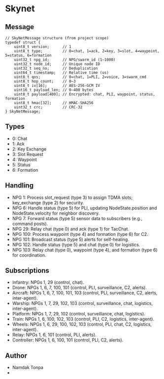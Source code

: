 Skynet
======

Message
-------

```
// SkyNetMessage structure (from project scope)
typedef struct {
    uint8_t version;      // 1
    uint8_t type;         // 0=chat, 1=ack, 2=key, 3=slot, 4=waypoint, 5=status, 6=formation
    uint32_t npg_id;      // NPG/swarm_id (1–1000)
    uint32_t node_id;     // Unique node ID
    uint32_t seq_no;      // Deduplication
    uint64_t timestamp;   // Relative time (us)
    uint8_t qos;          // 0=chat, 1=PLI, 2=voice, 3=swarm_cmd
    uint8_t hop_count;    // 0–3
    uint8_t iv[16];       // AES-256-GCM IV
    uint16_t payload_len; // 0–400 bytes
    uint8_t payload[400]; // Encrypted: chat, PLI, waypoint, status, formation
    uint8_t hmac[32];     // HMAC-SHA256
    uint32_t crc;         // CRC-32
} SkyNetMessage;
```

Types
-----

* 0: Chat
* 1: Ack
* 2: Key Exchange
* 3: Slot Request
* 4: Waypoint
* 5: Status
* 6: Formation

Handling
--------

* NPG 1: Process slot_request (type 3) to assign TDMA slots; key_exchange (type 2) for security.
* NPG 6: Handle status (type 5) for PLI, updating NodeState.position and NodeState.velocity for neighbor discovery.
* NPG 7: Forward status (type 5) sensor data to subscribers (e.g., command posts).
* NPG 29: Relay chat (type 0) and ack (type 1) for TacChat.
* NPG 100: Process waypoint (type 4) and formation (type 6) for C2.
* NPG 101: Broadcast status (type 5) alerts for self-healing.
* NPG 102: Handle status (type 5) and chat (type 0) for logistics.
* NPG 103: Relay chat (type 0), waypoint (type 4), and formation (type 6) for coordination.

Subscriptions
-------------

* Infantry: NPGs 1, 29 (control, chat).
* Drone: NPGs 1, 6, 7, 100, 101 (control, PLI, surveillance, C2, alerts).
* Aircraft: NPGs 1, 6, 7, 100, 101, 103 (control, PLI, surveillance, C2, alerts, inter-agent).
* Warship: NPGs 1, 7, 29, 102, 103 (control, surveillance, chat, logistics, inter-agent).
* Platform: NPGs 1, 7, 29, 102 (control, surveillance, chat, logistics).
* Train: NPGs 1, 6, 100, 102, 103 (control, PLI, C2, logistics, inter-agent).
* Wheels: NPGs 1, 6, 29, 100, 102, 103 (control, PLI, chat, C2, logistics, inter-agent).
* Relay: NPGs 1, 6, 101 (control, PLI, alerts).
* Controller: NPGs 1, 6, 100, 101 (control, PLI, C2, alerts).

Author
------

* Namdak Tonpa
* 
